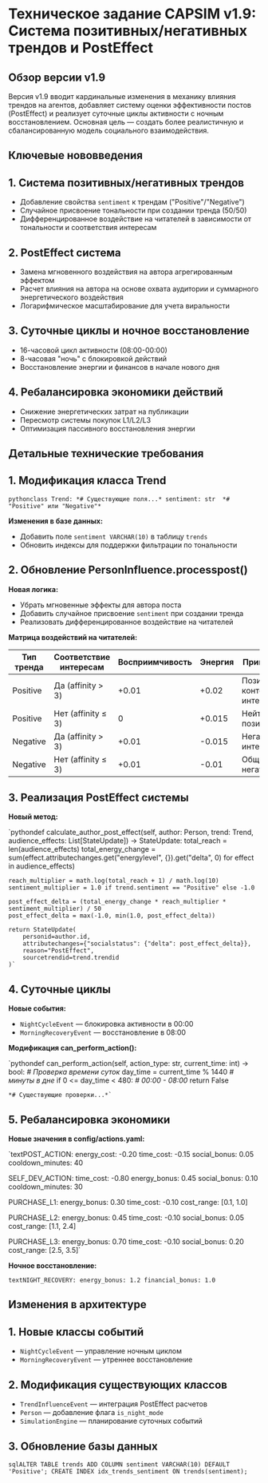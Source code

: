 # Техническое задание CAPSIM v1.9: Система позитивных/негативных трендов и PostEffect

## Обзор версии v1.9

Версия v1.9 вводит кардинальные изменения в механику влияния трендов на агентов, добавляет систему оценки эффективности постов (PostEffect) и реализует суточные циклы активности с ночным восстановлением. Основная цель — создать более реалистичную и сбалансированную модель социального взаимодействия.

## Ключевые нововведения

## 1. Система позитивных/негативных трендов

- Добавление свойства `sentiment` к трендам ("Positive"/"Negative")
- Случайное присвоение тональности при создании тренда (50/50)
- Дифференцированное воздействие на читателей в зависимости от тональности и соответствия интересам

## 2. PostEffect система

- Замена мгновенного воздействия на автора агрегированным эффектом
- Расчет влияния на автора на основе охвата аудитории и суммарного энергетического воздействия
- Логарифмическое масштабирование для учета виральности

## 3. Суточные циклы и ночное восстановление

- 16-часовой цикл активности (08:00-00:00)
- 8-часовая "ночь" с блокировкой действий
- Восстановление энергии и финансов в начале нового дня

## 4. Ребалансировка экономики действий

- Снижение энергетических затрат на публикации
- Пересмотр системы покупок L1/L2/L3
- Оптимизация пассивного восстановления энергии

## Детальные технические требования

## 1. Модификация класса Trend

`pythonclass Trend:
    *# Существующие поля...*
    sentiment: str  *# "Positive" или "Negative"*`

**Изменения в базе данных:**

- Добавить поле `sentiment VARCHAR(10)` в таблицу `trends`
- Обновить индексы для поддержки фильтрации по тональности

## 2. Обновление PersonInfluence.processpost()

**Новая логика:**

- Убрать мгновенные эффекты для автора поста
- Добавить случайное присвоение `sentiment` при создании тренда
- Реализовать дифференцированное воздействие на читателей

**Матрица воздействий на читателей:**

| Тип тренда | Соответствие интересам | Восприимчивость | Энергия | Примечание |
| --- | --- | --- | --- | --- |
| Positive | Да (affinity > 3) | +0.01 | +0.02 | Позитивный контент по интересам |
| Positive | Нет (affinity ≤ 3) | 0 | +0.015 | Нейтральный позитив |
| Negative | Да (affinity > 3) | +0.01 | -0.015 | Негатив по интересам |
| Negative | Нет (affinity ≤ 3) | +0.01 | -0.01 | Общий негатив |

## 3. Реализация PostEffect системы

**Новый метод:**

`pythondef calculate_author_post_effect(self, author: Person, trend: Trend, audience_effects: List[StateUpdate]) -> StateUpdate:
    total_reach = len(audience_effects)
    total_energy_change = sum(effect.attributechanges.get("energylevel", {}).get("delta", 0) 
                             for effect in audience_effects)
    
    reach_multiplier = math.log(total_reach + 1) / math.log(10)
    sentiment_multiplier = 1.0 if trend.sentiment == "Positive" else -1.0
    
    post_effect_delta = (total_energy_change * reach_multiplier * sentiment_multiplier) / 50
    post_effect_delta = max(-1.0, min(1.0, post_effect_delta))
    
    return StateUpdate(
        personid=author.id,
        attributechanges={"socialstatus": {"delta": post_effect_delta}},
        reason="PostEffect",
        sourcetrendid=trend.trendid
    )`

## 4. Суточные циклы

**Новые события:**

- `NightCycleEvent` — блокировка активности в 00:00
- `MorningRecoveryEvent` — восстановление в 08:00

**Модификация can_perform_action():**

`pythondef can_perform_action(self, action_type: str, current_time: int) -> bool:
    *# Проверка времени суток*
    day_time = current_time % 1440  *# минуты в дне*
    if 0 <= day_time < 480:  *# 00:00 - 08:00*
        return False
    
    *# Существующие проверки...*`

## 5. Ребалансировка экономики

**Новые значения в config/actions.yaml:**

`textPOST_ACTION:
  energy_cost: -0.20
  time_cost: -0.15
  social_bonus: 0.05
  cooldown_minutes: 40

SELF_DEV_ACTION:
  time_cost: -0.80
  energy_bonus: 0.45
  social_bonus: 0.10
  cooldown_minutes: 30

PURCHASE_L1:
  energy_bonus: 0.30
  time_cost: -0.10
  cost_range: [0.1, 1.0]

PURCHASE_L2:
  energy_bonus: 0.45
  time_cost: -0.10
  social_bonus: 0.05
  cost_range: [1.1, 2.4]

PURCHASE_L3:
  energy_bonus: 0.70
  time_cost: -0.10
  social_bonus: 0.20
  cost_range: [2.5, 3.5]`

**Ночное восстановление:**

`textNIGHT_RECOVERY:
  energy_bonus: 1.2
  financial_bonus: 1.0`

## Изменения в архитектуре

## 1. Новые классы событий

- `NightCycleEvent` — управление ночным циклом
- `MorningRecoveryEvent` — утреннее восстановление

## 2. Модификация существующих классов

- `TrendInfluenceEvent` — интеграция PostEffect расчетов
- `Person` — добавление флага `is_night_mode`
- `SimulationEngine` — планирование суточных событий

## 3. Обновление базы данных

`sqlALTER TABLE trends ADD COLUMN sentiment VARCHAR(10) DEFAULT 'Positive';
CREATE INDEX idx_trends_sentiment ON trends(sentiment);`